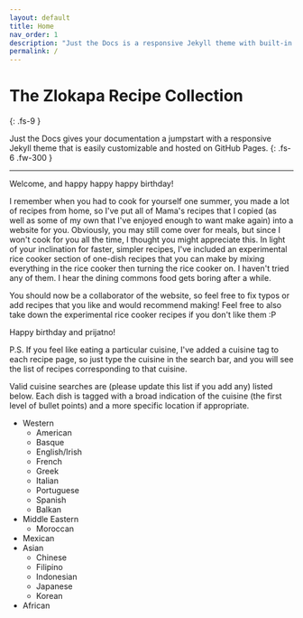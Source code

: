 ```yaml
---
layout: default
title: Home
nav_order: 1
description: "Just the Docs is a responsive Jekyll theme with built-in search that is easily customizable and hosted on GitHub Pages."
permalink: /
---
```


# The Zlokapa Recipe Collection
{: .fs-9 }

Just the Docs gives your documentation a jumpstart with a responsive Jekyll theme that is easily customizable and hosted on GitHub Pages.
{: .fs-6 .fw-300 }

---

Welcome, and happy happy happy birthday!

I remember when you had to cook for yourself one summer, you made a lot of recipes from home, 
so I've put all of Mama's recipes that I copied (as well as some of my own that I've enjoyed 
enough to want make again) into a website for you. Obviously, you may still come over for meals, 
but since I won't cook for you all the time, I thought you might appreciate this. In light of
your inclination for faster, simpler recipes, I've included an experimental rice cooker
section of one-dish recipes that you can make by mixing everything in the rice cooker then
turning the rice cooker on. I haven't tried any of them. I hear the  dining commons food 
gets boring after a while.

You should now be a collaborator of the website, so feel free to fix typos or add recipes 
that you like and would recommend making! Feel free to also take down the experimental rice
cooker recipes if you don't like them :P

Happy birthday and prijatno!

P.S. If you feel like eating a particular cuisine, I've added a cuisine tag to each recipe page,
so just type the cuisine in the search bar, and you will see the list of recipes corresponding to
that cuisine.

Valid cuisine searches are (please update this list if you add any) listed below. Each dish is tagged
with a broad indication of the cuisine (the first level of bullet points) and a more specific location
if appropriate.
<ul>
	<li>Western
		<ul>
			<li>American</li>
			<li>Basque</li>
			<li>English/Irish</li>
			<li>French</li>
			<li>Greek</li>
			<li>Italian</li>
			<li>Portuguese</li>
			<li>Spanish</li>
			<li>Balkan</li>
		</ul>
	</il>
	<li>Middle Eastern
		<ul>
			<li>Moroccan</li>
		</ul>
	</li>
	<li>Mexican</li>
	<li>Asian
		<ul>
			<li>Chinese</li>
			<li>Filipino</li>
			<li>Indonesian</li>
			<li>Japanese</li>
			<li>Korean</li>
		</ul>
	</li>
	<li>African</li>
</ul>
